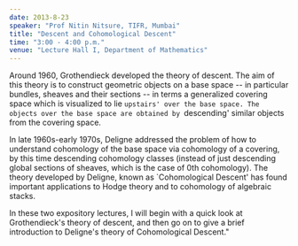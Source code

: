 ```yaml
---
date: 2013-8-23
speaker: "Prof Nitin Nitsure, TIFR, Mumbai"
title: "Descent and Cohomological Descent"
time: "3:00 - 4:00 p.m."
venue: "Lecture Hall I, Department of Mathematics"
---
```

Around 1960, Grothendieck developed the theory of descent. The aim of
this theory is to construct geometric objects on a base space -- in
particular bundles, sheaves and their sections -- in terms a generalized
covering space which is visualized to lie `upstairs' over the base space.
The objects over the base space are obtained by `descending' similar
objects from the covering space.

   In late 1960s-early 1970s, Deligne addressed the problem of how to
understand cohomology of the base space via cohomology of a covering, by
this time descending cohomology classes (instead of just descending global
sections of sheaves, which is the case of 0th cohomology). The theory
developed by Deligne, known as `Cohomological Descent' has found important
applications to Hodge theory and to cohomology of algebraic stacks.

   In these two expository lectures, I will begin with a quick look at
Grothendieck's theory of descent, and then go on to give a brief
introduction to Deligne's theory of Cohomological Descent."
